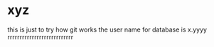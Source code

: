 # xyz
this is just to try how git works
the user name for database is x.yyyy
rrrrrrrrrrrrrrrrrrrrrrrrrrr